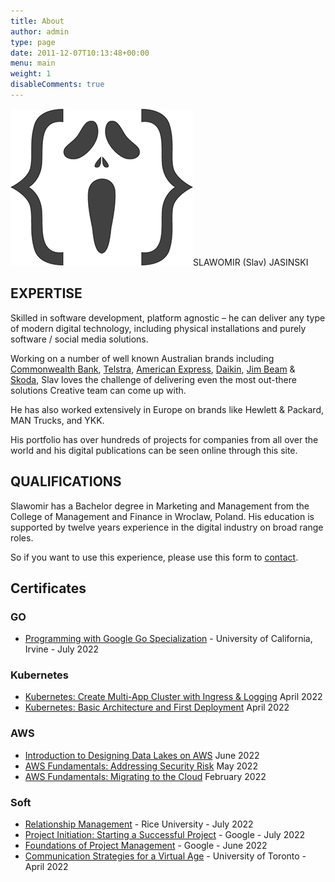 ```yaml
---
title: About
author: admin
type: page
date: 2011-12-07T10:13:48+00:00
menu: main
weight: 1
disableComments: true
---
```

![logo](/images/2018/01/Coder-sm.png#right)SLAWOMIR (Slav) JASINSKI

## EXPERTISE  
Skilled in software development, platform agnostic &#8211; he can deliver any type of modern digital technology, including physical installations and purely software / social media solutions.

Working on a number of well known Australian brands including [Commonwealth Bank](https://www.commbank.com.au/), [Telstra](https://www.telstra.com.au/), [American Express](https://www.americanexpress.com/en-au/), [Daikin](https://www.daikin.com.au/), [Jim Beam](https://www.jimbeam.com/en-au/) & [Skoda](https://www.skoda.com.au/), Slav loves the challenge of delivering even the most out-there solutions Creative team can come up with. 

He has also worked extensively in Europe on brands like Hewlett & Packard, MAN Trucks, and YKK.

His portfolio has over hundreds of projects for companies from all over the world and his digital publications can be seen online through this site.

## QUALIFICATIONS  
Slawomir has a Bachelor degree in Marketing and Management from the College of Management and Finance in Wroclaw, Poland. His education is supported by twelve years experience in the digital industry on broad range roles.

So if you want to use this experience, please use this form to [contact](/contact).

## Certificates

### GO
* [Programming with Google Go Specialization](https://www.coursera.org/account/accomplishments/specialization/certificate/XH7ZMSXFS779) - University of California, Irvine - July 2022

### Kubernetes
* [Kubernetes: Create Multi-App Cluster with Ingress & Logging](https://www.coursera.org/account/accomplishments/certificate/9HML386FB34Q)
April 2022
* [Kubernetes: Basic Architecture and First Deployment](https://www.coursera.org/account/accomplishments/certificate/8GT7MKUGGAUX)
April 2022

### AWS
* [Introduction to Designing Data Lakes on AWS](https://www.coursera.org/account/accomplishments/certificate/LQWDW39EUWBA)
June 2022
* [AWS Fundamentals: Addressing Security Risk](https://www.coursera.org/account/accomplishments/certificate/8WUHJMYVXNT5)
May 2022
* [AWS Fundamentals: Migrating to the Cloud](https://www.coursera.org/account/accomplishments/certificate/EN66ELRK9GDY)
February 2022

### Soft
* [Relationship Management](https://www.coursera.org/account/accomplishments/certificate/LH9LAHTELHL8) - Rice University -
July 2022
* [Project Initiation: Starting a Successful Project](https://www.coursera.org/account/accomplishments/certificate/MDWA8M5USTPC) - Google - 
July 2022
* [Foundations of Project Management](https://www.coursera.org/account/accomplishments/certificate/MKSPKASAXQ8N) - Google -
June 2022
* [Communication Strategies for a Virtual Age](https://www.coursera.org/account/accomplishments/certificate/7HN86HDDTFXJ) - University of Toronto -
April 2022